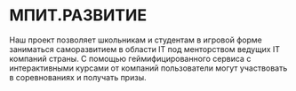 # МПИТ.РАЗВИТИЕ
Наш проект позволяет школьникам и студентам в игровой форме заниматься саморазвитием в области IT под менторством 
ведущих IT компаний страны. C помощью геймифицированного сервиса с интерактивными курсами от компаний пользователи 
могут участвовать в соревнованиях и получать призы.
